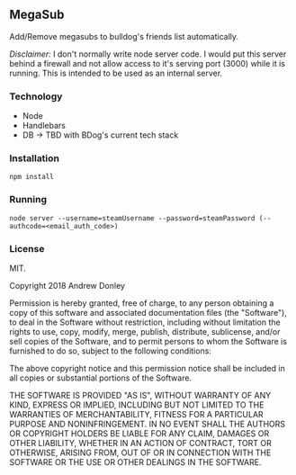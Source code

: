 MegaSub
---
Add/Remove megasubs to bulldog's friends list automatically.

_Disclaimer:_ I don't normally write node server code. I would put this server behind a firewall and not allow access to it's serving port (3000) while it is running. This is intended to be used as an internal server.

### Technology
* Node
* Handlebars
* DB -> TBD with BDog's current tech stack

### Installation

```
npm install
```

### Running
```
node server --username=steamUsername --password=steamPassword (--authcode=<email_auth_code>)
```

### License

MIT.

Copyright 2018 Andrew Donley

Permission is hereby granted, free of charge, to any person obtaining a copy of this software and associated documentation files (the "Software"), to deal in the Software without restriction, including without limitation the rights to use, copy, modify, merge, publish, distribute, sublicense, and/or sell copies of the Software, and to permit persons to whom the Software is furnished to do so, subject to the following conditions:

The above copyright notice and this permission notice shall be included in all copies or substantial portions of the Software.

THE SOFTWARE IS PROVIDED "AS IS", WITHOUT WARRANTY OF ANY KIND, EXPRESS OR IMPLIED, INCLUDING BUT NOT LIMITED TO THE WARRANTIES OF MERCHANTABILITY, FITNESS FOR A PARTICULAR PURPOSE AND NONINFRINGEMENT. IN NO EVENT SHALL THE AUTHORS OR COPYRIGHT HOLDERS BE LIABLE FOR ANY CLAIM, DAMAGES OR OTHER LIABILITY, WHETHER IN AN ACTION OF CONTRACT, TORT OR OTHERWISE, ARISING FROM, OUT OF OR IN CONNECTION WITH THE SOFTWARE OR THE USE OR OTHER DEALINGS IN THE SOFTWARE.
